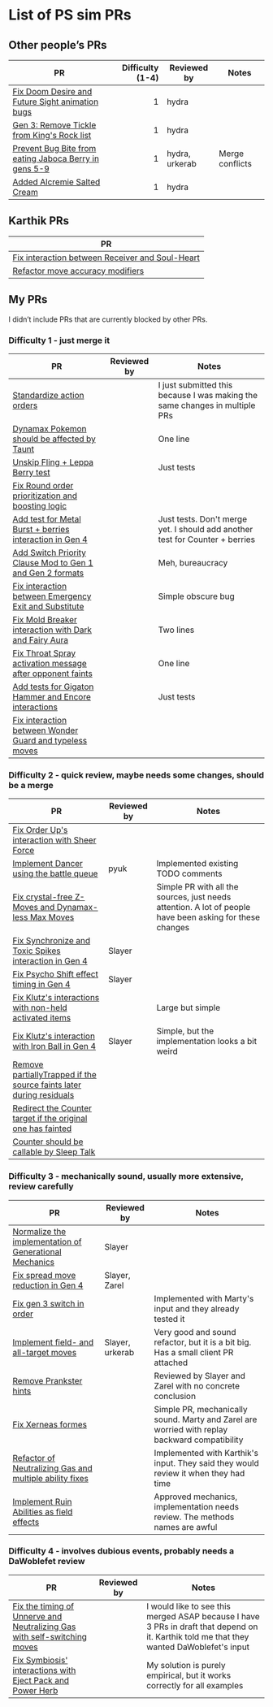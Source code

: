# List of PS sim PRs

## Other people’s PRs

| PR | Difficulty (1-4) | Reviewed by | Notes |
| --- | ---: | --- | --- |
| [Fix Doom Desire and Future Sight animation bugs](https://github.com/smogon/pokemon-showdown/pull/11382) | 1 | hydra | |
| [Gen 3: Remove Tickle from King's Rock list](https://github.com/smogon/pokemon-showdown/pull/11479) | 1 | hydra | |
| [Prevent Bug Bite from eating Jaboca Berry in gens 5-9](https://github.com/smogon/pokemon-showdown/pull/11363) | 1 | hydra, urkerab | Merge conflicts |
| [Added Alcremie Salted Cream](https://github.com/smogon/pokemon-showdown/pull/11503) | 1 | hydra | |

## Karthik PRs
| PR |
| --- |
| [Fix interaction between Receiver and Soul-Heart](https://github.com/smogon/pokemon-showdown/pull/11299) |
| [Refactor move accuracy modifiers](https://github.com/smogon/pokemon-showdown/pull/11263) |

## My PRs

I didn’t include PRs that are currently blocked by other PRs.

### Difficulty 1 - just merge it
| PR | Reviewed by | Notes |
| --- | --- | --- |
| [Standardize action orders](https://github.com/smogon/pokemon-showdown/pull/11340) | | I just submitted this because I was making the same changes in multiple PRs |
| [Dynamax Pokemon should be affected by Taunt](https://github.com/smogon/pokemon-showdown/pull/11361) | | One line |
| [Unskip Fling + Leppa Berry test](https://github.com/smogon/pokemon-showdown/pull/10904) | | Just tests |
| [Fix Round order prioritization and boosting logic](https://github.com/smogon/pokemon-showdown/pull/10915) | | |
| [Add test for Metal Burst + berries interaction in Gen 4](https://github.com/smogon/pokemon-showdown/pull/11152) | | Just tests. Don't merge yet. I should add another test for Counter + berries |
| [Add Switch Priority Clause Mod to Gen 1 and Gen 2 formats](https://github.com/smogon/pokemon-showdown/pull/11262) | | Meh, bureaucracy |
| [Fix interaction between Emergency Exit and Substitute](https://github.com/smogon/pokemon-showdown/pull/11350) | | Simple obscure bug |
| [Fix Mold Breaker interaction with Dark and Fairy Aura](https://github.com/smogon/pokemon-showdown/pull/11370) | | Two lines |
| [Fix Throat Spray activation message after opponent faints](https://github.com/smogon/pokemon-showdown/pull/11489) | | One line |
| [Add tests for Gigaton Hammer and Encore interactions](https://github.com/smogon/pokemon-showdown/pull/11493) | | Just tests |
| [Fix interaction between Wonder Guard and typeless moves](https://github.com/smogon/pokemon-showdown/pull/11548) | | |

### Difficulty 2 - quick review, maybe needs some changes, should be a merge
| PR | Reviewed by | Notes |
| --- | --- | --- |
| [Fix Order Up's interaction with Sheer Force](https://github.com/smogon/pokemon-showdown/pull/10891) | | |
| [Implement Dancer using the battle queue](https://github.com/smogon/pokemon-showdown/pull/10975) | pyuk | Implemented existing TODO comments |
| [Fix crystal-free Z-Moves and Dynamax-less Max Moves](https://github.com/smogon/pokemon-showdown/pull/11090) | | Simple PR with all the sources, just needs attention. A lot of people have been asking for these changes |
| [Fix Synchronize and Toxic Spikes interaction in Gen 4](https://github.com/smogon/pokemon-showdown/pull/11186) | Slayer | |
| [Fix Psycho Shift effect timing in Gen 4](https://github.com/smogon/pokemon-showdown/pull/11196) | Slayer | |
| [Fix Klutz's interactions with non-held activated items](https://github.com/smogon/pokemon-showdown/pull/11204) | | Large but simple |
| [Fix Klutz's interaction with Iron Ball in Gen 4](https://github.com/smogon/pokemon-showdown/pull/11205) | Slayer | Simple, but the implementation looks a bit weird |
| [Remove partiallyTrapped if the source faints later during residuals](github.com/smogon/pokemon-showdown/pull/11285) | | |
| [Redirect the Counter target if the original one has fainted](https://github.com/smogon/pokemon-showdown/pull/11383) | | |
| [Counter should be callable by Sleep Talk](https://github.com/smogon/pokemon-showdown/pull/11384) | | |

### Difficulty 3 - mechanically sound, usually more extensive, review carefully
| PR | Reviewed by | Notes |
| --- | --- | --- |
| [Normalize the implementation of Generational Mechanics](https://github.com/smogon/pokemon-showdown/pull/11509) | Slayer | |
| [Fix spread move reduction in Gen 4](https://github.com/smogon/pokemon-showdown/pull/11180) | Slayer, Zarel | |
| [Fix gen 3 switch in order](https://github.com/smogon/pokemon-showdown/pull/11185) | | Implemented with Marty's input and they already tested it |
| [Implement field- and all-target moves](https://github.com/smogon/pokemon-showdown/pull/11211) | Slayer, urkerab | Very good and sound refactor, but it is a bit big. Has a small client PR attached |
| [Remove Prankster hints](https://github.com/smogon/pokemon-showdown/pull/11302) | | Reviewed by Slayer and Zarel with no concrete conclusion |
| [Fix Xerneas formes](https://github.com/smogon/pokemon-showdown/pull/11369) | | Simple PR, mechanically sound. Marty and Zarel are worried with replay backward compatibility |
| [Refactor of Neutralizing Gas and multiple ability fixes](https://github.com/smogon/pokemon-showdown/pull/11373) | | Implemented with Karthik's input. They said they would review it when they had time |
| [Implement Ruin Abilities as field effects](https://github.com/smogon/pokemon-showdown/pull/11371) | | Approved mechanics, implementation needs review. The methods names are awful |

### Difficulty 4 - involves dubious events, probably needs a DaWoblefet review
| PR | Reviewed by | Notes |
| --- | --- | --- |
| [Fix the timing of Unnerve and Neutralizing Gas with self-switching moves](https://github.com/smogon/pokemon-showdown/pull/11347) | | I would like to see this merged ASAP because I have 3 PRs in draft that depend on it. Karthik told me that they wanted DaWoblefet's input |
| [Fix Symbiosis' interactions with Eject Pack and Power Herb](https://github.com/smogon/pokemon-showdown/pull/10898) | | My solution is purely empirical, but it works correctly for all examples |
